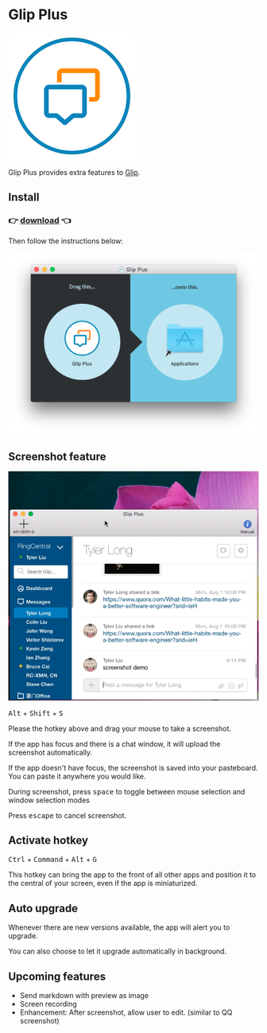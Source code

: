 # Glip Plus

![Glip Plus](images/icon.png)

Glip Plus provides extra features to [Glip](https://glip.com).



## Install

### :point_right: [download](https://tylerlong.github.io/glip-plus-dist/releases/Glip-Plus-0.2.0.dmg) :point_left:

Then follow the instructions below:

![install](images/install.png)



## Screenshot feature

![screenshot](images/screenshot.gif)

<kbd>Alt</kbd> + <kbd>Shift</kbd> + <kbd>S</kbd>

Please the hotkey above and drag your mouse to take a screenshot.

If the app has focus and there is a chat window, it will upload the screenshot automatically.

If the app doesn't have focus, the screenshot is saved into your pasteboard. You can paste it anywhere you would like.

During screenshot, press <kbd>space</kbd> to toggle between mouse selection and window selection modes

Press <kbd>escape</kbd> to cancel screenshot.



## Activate hotkey

<kbd>Ctrl</kbd> + <kbd>Command</kbd> + <kbd>Alt</kbd> + <kbd>G</kbd>

This hotkey can bring the app to the front of all other apps and position it to the central of your screen, even if the app is miniaturized.



## Auto upgrade

Whenever there are new versions available, the app will alert you to upgrade.

You can also choose to let it upgrade automatically in background.



## Upcoming features

- Send markdown with preview as image
- Screen recording
- Enhancement: After screenshot, allow user to edit. (similar to QQ screenshot)
